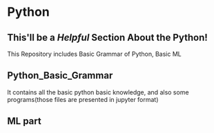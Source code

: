 # Python

## This'll be a _Helpful_ Section About the Python!
This Repository includes Basic Grammar of Python, Basic ML 

## Python_Basic_Grammar

It contains all the basic python basic knowledge, and also some programs(those files are presented in jupyter format)


## ML part




